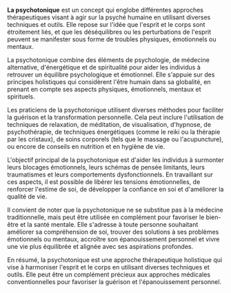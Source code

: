 **La psychotonique** est un concept qui englobe différentes approches thérapeutiques visant à agir sur la psyché humaine en utilisant diverses techniques et outils. Elle repose sur l'idée que l'esprit et le corps sont étroitement liés, et que les déséquilibres ou les perturbations de l'esprit peuvent se manifester sous forme de troubles physiques, émotionnels ou mentaux.

La psychotonique combine des éléments de psychologie, de médecine alternative, d'énergétique et de spiritualité pour aider les individus à retrouver un équilibre psychologique et émotionnel. Elle s'appuie sur des principes holistiques qui considèrent l'être humain dans sa globalité, en prenant en compte ses aspects physiques, émotionnels, mentaux et spirituels.

Les praticiens de la psychotonique utilisent diverses méthodes pour faciliter la guérison et la transformation personnelle. Cela peut inclure l'utilisation de techniques de relaxation, de méditation, de visualisation, d'hypnose, de psychothérapie, de techniques énergétiques (comme le reiki ou la thérapie par les cristaux), de soins corporels (tels que le massage ou l'acupuncture), ou encore de conseils en nutrition et en hygiène de vie.

L'objectif principal de la psychotonique est d'aider les individus à surmonter leurs blocages émotionnels, leurs schémas de pensée limitants, leurs traumatismes et leurs comportements dysfonctionnels. En travaillant sur ces aspects, il est possible de libérer les tensions émotionnelles, de renforcer l'estime de soi, de développer la confiance en soi et d'améliorer la qualité de vie.

Il convient de noter que la psychotonique ne se substitue pas à la médecine traditionnelle, mais peut être utilisée en complément pour favoriser le bien-être et la santé mentale. Elle s'adresse à toute personne souhaitant améliorer sa compréhension de soi, trouver des solutions à ses problèmes émotionnels ou mentaux, accroître son épanouissement personnel et vivre une vie plus équilibrée et alignée avec ses aspirations profondes.

En résumé, la psychotonique est une approche thérapeutique holistique qui vise à harmoniser l'esprit et le corps en utilisant diverses techniques et outils. Elle peut être un complément précieux aux approches médicales conventionnelles pour favoriser la guérison et l'épanouissement personnel.